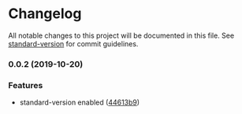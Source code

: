 # Changelog

All notable changes to this project will be documented in this file. See [standard-version](https://github.com/conventional-changelog/standard-version) for commit guidelines.

### 0.0.2 (2019-10-20)


### Features

* standard-version enabled ([44613b9](https://github.com/lucaspadovan/react-redux-example/commit/44613b9fb88c53bc649e3f1c4f44325bc6597577))
